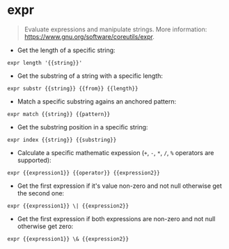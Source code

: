 # expr

> Evaluate expressions and manipulate strings.
> More information: <https://www.gnu.org/software/coreutils/expr>.

- Get the length of a specific string:

`expr length '{{string}}'`

- Get the substring of a string with a specific length:

`expr substr {{string}} {{from}} {{length}}`

- Match a specific substring agains an anchored pattern:

`expr match {{string}} {{pattern}}`

- Get the substring position in a specific string:

`expr index {{string}} {{substring}}`

- Calculate a specific mathematic expession (`+`, `-`, `*`, `/`, `%` operators are supported):

`expr {{expression1}} {{operator}} {{expression2}}`

- Get the first expression if it's value non-zero and not null otherwise get the second one:

`expr {{expression1}} \| {{expression2}}`

- Get the first expression if both expressions are non-zero and not null otherwise get zero:

`expr {{expression1}} \& {{expression2}}`
